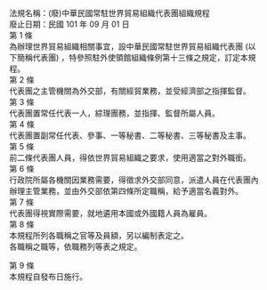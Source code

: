 法規名稱：(廢)中華民國常駐世界貿易組織代表團組織規程  
廢止日期：民國 101 年 09 月 01 日  
第 1 條  
為辦理世界貿易組織相關事宜，設中華民國常駐世界貿易組織代表團 (以  
下簡稱代表團) ，特參照駐外使領館組織條例第十三條之規定，訂定本規  
程。  
第 2 條  
代表團之主管機關為外交部，有關經貿業務，並受經濟部之指揮監督。  
第 3 條  
代表團置常任代表一人，綜理團務，並指揮、監督所屬人員。  
第 4 條  
代表團置副常任代表、參事、一等秘書、二等秘書、三等秘書及主事。  
第 5 條  
前二條代表團人員，得依世界貿易組織之要求，使用適當之對外職銜。  
第 6 條  
行政院所屬各機關因業務需要，得徵求外交部同意，派遣人員在代表團內  
辦理主管業務，並由外交部依第四條所定職稱，給予適當名義對外。  
第 7 條  
代表團得視實際需要，就地遴用本國或外國籍人員為雇員。  
第 8 條  
本規程所列各職稱之官等及員額，另以編制表定之。  
各職稱之職等，依職務列等表之規定。  


第 9 條  
本規程自發布日施行。  


